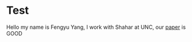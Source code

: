 # Test
 
Hello my name is Fengyu Yang, I work with Shahar at UNC, our [paper](https://arxiv.org/pdf/2410.06324) is GOOD
